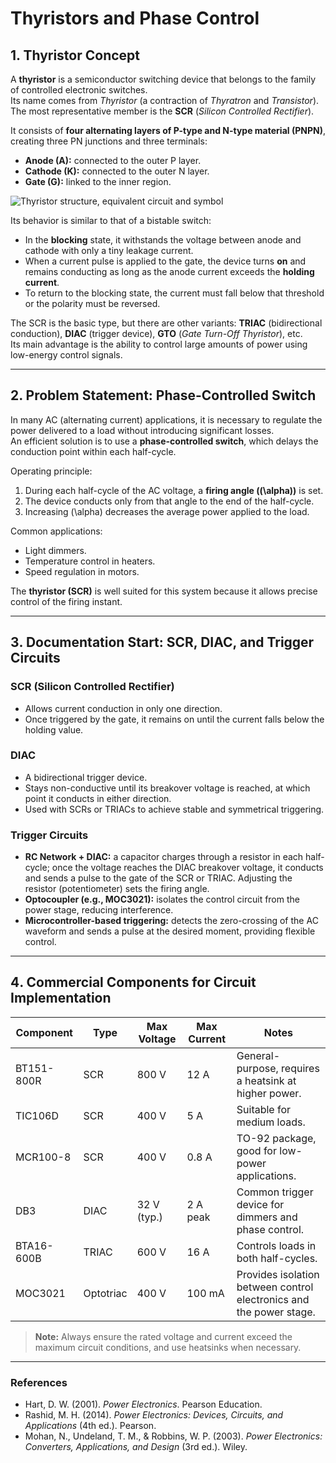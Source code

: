 # Thyristors and Phase Control

## 1️. Thyristor Concept
A **thyristor** is a semiconductor switching device that belongs to the family of controlled electronic switches.  
Its name comes from *Thyristor* (a contraction of *Thyratron* and *Transistor*).  
The most representative member is the **SCR** (*Silicon Controlled Rectifier*).

It consists of **four alternating layers of P-type and N-type material (PNPN)**, creating three PN junctions and three terminals:

- **Anode (A):** connected to the outer P layer.  
- **Cathode (K):** connected to the outer N layer.  
- **Gate (G):** linked to the inner region.

![Thyristor structure, equivalent circuit and symbol](assets/img/tiristor2.gif)

Its behavior is similar to that of a bistable switch:

- In the **blocking** state, it withstands the voltage between anode and cathode with only a tiny leakage current.  
- When a current pulse is applied to the gate, the device turns **on** and remains conducting as long as the anode current exceeds the **holding current**.  
- To return to the blocking state, the current must fall below that threshold or the polarity must be reversed.

The SCR is the basic type, but there are other variants: **TRIAC** (bidirectional conduction), **DIAC** (trigger device), **GTO** (*Gate Turn-Off Thyristor*), etc.  
Its main advantage is the ability to control large amounts of power using low-energy control signals.

---

## 2️. Problem Statement: Phase-Controlled Switch
In many AC (alternating current) applications, it is necessary to regulate the power delivered to a load without introducing significant losses.  
An efficient solution is to use a **phase-controlled switch**, which delays the conduction point within each half-cycle.

Operating principle:

1. During each half-cycle of the AC voltage, a **firing angle (\(\alpha\))** is set.  
2. The device conducts only from that angle to the end of the half-cycle.  
3. Increasing \(\alpha\) decreases the average power applied to the load.

Common applications:
- Light dimmers.  
- Temperature control in heaters.  
- Speed regulation in motors.

The **thyristor (SCR)** is well suited for this system because it allows precise control of the firing instant.

---

## 3️. Documentation Start: SCR, DIAC, and Trigger Circuits
### SCR (Silicon Controlled Rectifier)
- Allows current conduction in only one direction.  
- Once triggered by the gate, it remains on until the current falls below the holding value.

### DIAC
- A bidirectional trigger device.  
- Stays non-conductive until its breakover voltage is reached, at which point it conducts in either direction.  
- Used with SCRs or TRIACs to achieve stable and symmetrical triggering.

### Trigger Circuits
- **RC Network + DIAC:** a capacitor charges through a resistor in each half-cycle; once the voltage reaches the DIAC breakover voltage, it conducts and sends a pulse to the gate of the SCR or TRIAC. Adjusting the resistor (potentiometer) sets the firing angle.  
- **Optocoupler (e.g., MOC3021):** isolates the control circuit from the power stage, reducing interference.  
- **Microcontroller-based triggering:** detects the zero-crossing of the AC waveform and sends a pulse at the desired moment, providing flexible control.

---

## 4️. Commercial Components for Circuit Implementation
| Component  | Type      | Max Voltage | Max Current | Notes |
|------------|-----------|-------------|-------------|-------|
| BT151-800R | SCR       | 800 V       | 12 A        | General-purpose, requires a heatsink at higher power. |
| TIC106D    | SCR       | 400 V       | 5 A         | Suitable for medium loads. |
| MCR100-8   | SCR       | 400 V       | 0.8 A       | TO-92 package, good for low-power applications. |
| DB3        | DIAC      | 32 V (typ.) | 2 A peak    | Common trigger device for dimmers and phase control. |
| BTA16-600B | TRIAC     | 600 V       | 16 A        | Controls loads in both half-cycles. |
| MOC3021    | Optotriac | 400 V       | 100 mA      | Provides isolation between control electronics and the power stage. |

> **Note:** Always ensure the rated voltage and current exceed the maximum circuit conditions, and use heatsinks when necessary.

---

### References
- Hart, D. W. (2001). *Power Electronics*. Pearson Education.  
- Rashid, M. H. (2014). *Power Electronics: Devices, Circuits, and Applications* (4th ed.). Pearson.  
- Mohan, N., Undeland, T. M., & Robbins, W. P. (2003). *Power Electronics: Converters, Applications, and Design* (3rd ed.). Wiley.
